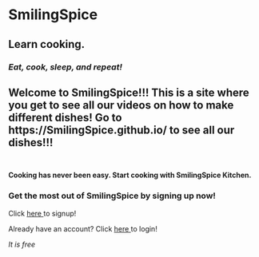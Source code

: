 # SmilingSpice
## Learn cooking.
<h3><i>Eat, cook, sleep, and repeat!</i><h2>
Welcome to SmilingSpice!!!
This is a site where you get to see all our videos on how to make different dishes!
Go to https://SmilingSpice.github.io/ to see all our dishes!!!
<br>
<br>
<h4>Cooking has never been easy. Start cooking with SmilingSpice Kitchen.</h4>
<h3>Get the most out of SmilingSpice by signing up now!</h3>
<p>Click <a href="https://smilingspice.github.io/signup.html">here </a> to signup!</p>
<p>Already have an account? Click <a href="https://smilingspice.github.io/login.html">here </a> to login!</p>
</h4><i>It is free</i>
